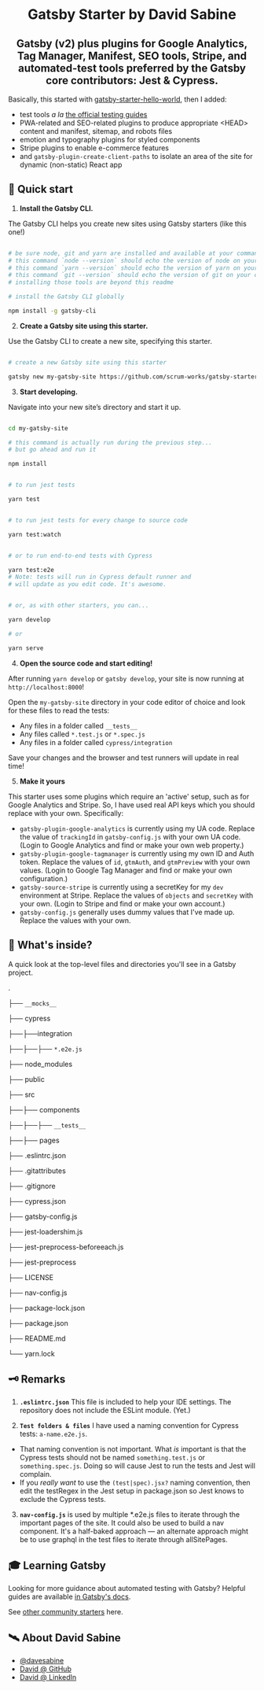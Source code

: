 <h1 align="center">Gatsby Starter by David Sabine</h1>
<h2 align="center">Gatsby (v2) plus plugins for Google Analytics, Tag Manager, Manifest, SEO tools, Stripe, and automated-test tools preferred by the Gatsby core contributors: Jest &amp; Cypress.</h2>
 
Basically, this started with [gatsby-starter-hello-world](https://github.com/gatsbyjs/gatsby-starter-hello-world), then I added:

- test tools _a la_ [the official testing guides](https://next.gatsbyjs.org/docs/testing/)
- PWA-related and SEO-related plugins to produce appropriate &lt;HEAD&gt; content and manifest, sitemap, and robots files
- emotion and typography plugins for styled components
- Stripe plugins to enable e-commerce features
- and `gatsby-plugin-create-client-paths` to isolate an area of the site for dynamic (non-static) React app
  
## 🚀 Quick start

1.  **Install the Gatsby CLI.**

The Gatsby CLI helps you create new sites using Gatsby starters (like this one!)

```sh

# be sure node, git and yarn are installed and available at your command line
# this command `node --version` should echo the version of node on your computer
# this command `yarn --version` should echo the version of yarn on your computer
# this command `git --version` should echo the version of git on your computer
# installing those tools are beyond this readme

# install the Gatsby CLI globally

npm install -g gatsby-cli

```

2.  **Create a Gatsby site using this starter.**

Use the Gatsby CLI to create a new site, specifying this starter.

```sh

# create a new Gatsby site using this starter

gatsby new my-gatsby-site https://github.com/scrum-works/gatsby-starter

```

3.  **Start developing.**

Navigate into your new site’s directory and start it up.

```sh

cd my-gatsby-site

# this command is actually run during the previous step...
# but go ahead and run it

npm install

```

```sh

# to run jest tests

yarn test


# to run jest tests for every change to source code

yarn test:watch


# or to run end-to-end tests with Cypress

yarn test:e2e
# Note: tests will run in Cypress default runner and
# will update as you edit code. It's awesome.


# or, as with other starters, you can...

yarn develop

# or

yarn serve

```

4.  **Open the source code and start editing!**

After running `yarn develop` or `gatsby develop`, your site is now running at `http://localhost:8000`!

Open the `my-gatsby-site` directory in your code editor of choice and look for these files to read the tests:

- Any files in a folder called `__tests__`
- Any files called `*.test.js` or `*.spec.js`
- Any files in a folder called `cypress/integration`

Save your changes and the browser and test runners will update in real time!

5.  **Make it yours**

This starter uses some plugins which require an 'active' setup, such as for Google Analytics and Stripe.  So, I have used real API keys which you should replace with your own.  Specifically:

- `gatsby-plugin-google-analytics` is currently using my UA code. Replace the value of `trackingId` in `gatsby-config.js` with your own UA code. (Login to Google Analytics and find or make your own web property.)
- `gatsby-plugin-google-tagmanager` is currently using my own ID and Auth token.  Replace the values of `id`, `gtmAuth`, and `gtmPreview` with your own values. (Login to Google Tag Manager and find or make your own configuration.)
- `gatsby-source-stripe` is currently using a secretKey for my `dev` environment at Stripe.  Replace the values of `objects` and `secretKey` with your own.  (Login to Stripe and find or make your own account.)
- `gatsby-config.js` generally uses dummy values that I've made up.  Replace the values with your own.

## 🧐 What's inside?

A quick look at the top-level files and directories you'll see in a Gatsby project.

.

├── `__mocks__`

├── cypress

├──├──integration

├──├──├── `*.e2e.js`

├── node_modules

├── public

├── src

├──├── components

├──├──├── `__tests__`

├──├── pages

├── .eslintrc.json

├── .gitattributes

├── .gitignore

├── cypress.json

├── gatsby-config.js

├── jest-loadershim.js

├── jest-preprocess-beforeeach.js

├── jest-preprocess

├── LICENSE

├── nav-config.js

├── package-lock.json

├── package.json

├── README.md

└── yarn.lock

## 🗝 Remarks

1. **`.eslintrc.json`** This file is included to help your IDE settings.  The repository does not include the ESLint module. (Yet.)

2. **`Test folders & files`** I have used a naming convention for Cypress tests: `a-name.e2e.js`.
- That naming convention is not important. What *is* important is that the Cypress tests should not be named `something.test.js` or `something.spec.js`.  Doing so will cause Jest to run the tests and Jest will complain.
- If you *really want* to use the `(test|spec).jsx?` naming convention, then edit the testRegex in the Jest setup in package.json so Jest knows to exclude the Cypress tests.

3. **`nav-config.js`** is used by multiple *.e2e.js files to iterate through the important pages of the site.  It could also be used to build a nav component.  It's a half-baked approach — an alternate approach might be to use graphql in the test files to iterate through allSitePages.

## 🎓 Learning Gatsby

Looking for more guidance about automated testing with Gatsby? Helpful guides are available [in Gatsby's docs](https://next.gatsbyjs.org/docs/testing/).

See <a  href="//next.gatsbyjs.org/docs/gatsby-starters/">other community starters</a> here.

## 🛰 About David Sabine

- [@davesabine](//twitter.com/DaveSabine)
- [David @ GitHub](//github.com/DavidSabine)
- [David @ LinkedIn](//ca.linkedin.com/in/davidsabine)
